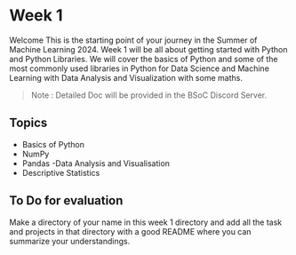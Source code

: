 # Week 1
Welcome This is the starting point of your journey in the Summer of Machine Learning 2024. Week 1 will be all about getting started with Python and Python Libraries. We will cover the basics of Python and some of the most commonly used libraries in Python for Data Science and Machine Learning with Data Analysis and Visualization with some maths.

>Note : Detailed Doc will be provided in the BSoC Discord Server.

## Topics
- Basics of Python
- NumPy
- Pandas
 -Data Analysis and Visualisation
 - Descriptive Statistics

## To Do for evaluation
Make a directory of your name in this week 1 directory and add all the task and projects in that directory with a good README where you can summarize your understandings.

